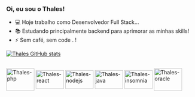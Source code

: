 ### Oi, eu sou o Thales!

- 💻 Hoje trabalho como Desenvolvedor Full Stack...
- 📚 Estudando principalmente backend para aprimorar as minhas skills!
- ⚡ Sem café, sem code . !


[![Thales GitHub stats](https://github-readme-stats.vercel.app/api?username=thales-sblue&show_icons=true&theme=dark)](https://github.com/thales-sblue/github-readme-stats)

<div style="display: inline_block"><br>
  <img align="center" alt="Thales-php" height="60" width="75" src="https://cdn.jsdelivr.net/gh/devicons/devicon@latest/icons/php/php-original.svg" />
  <img align="center" alt="Thales-react" height="50" width="75" src="https://cdn.jsdelivr.net/gh/devicons/devicon@latest/icons/react/react-original.svg" />  
  <img align="center" alt="Thales-nodejs" height="50" width="75" src="https://cdn.jsdelivr.net/gh/devicons/devicon@latest/icons/nodejs/nodejs-original.svg" />
  <img align="center" alt="Thales-java" height="50" width="75" src="https://cdn.jsdelivr.net/gh/devicons/devicon@latest/icons/java/java-original.svg" />
  <img align="center" alt="Thales-insomnia" height="50" width="75" src="https://cdn.jsdelivr.net/gh/devicons/devicon@latest/icons/insomnia/insomnia-original.svg" />
  <img align="center" alt="Thales-oracle" height="60" width="75" src="https://cdn.jsdelivr.net/gh/devicons/devicon@latest/icons/oracle/oracle-original.svg" />
</div>


